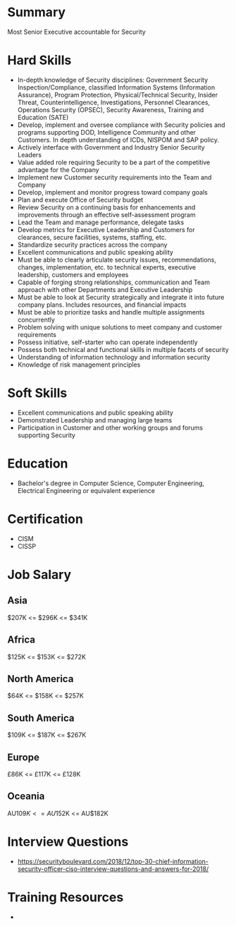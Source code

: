 # Summary

Most Senior Executive accountable for Security


# Hard Skills
* In-depth knowledge of Security disciplines: Government Security Inspection/Compliance, classified Information Systems (Information Assurance), Program Protection, Physical/Technical Security, Insider Threat, Counterintelligence, Investigations, Personnel Clearances, Operations Security (OPSEC), Security Awareness, Training and Education (SATE)
* Develop, implement and oversee compliance with Security policies and programs supporting DOD, Intelligence Community and other Customers. In depth understanding of ICDs, NISPOM and SAP policy.
* Actively interface with Government and Industry Senior Security Leaders
* Value added role requiring Security to be a part of the competitive advantage for the Company
* Implement new Customer security requirements into the Team and Company
* Develop, implement and monitor progress toward company goals
* Plan and execute Office of Security budget
* Review Security on a continuing basis for enhancements and improvements through an effective self-assessment program
* Lead the Team and manage performance, delegate tasks
* Develop metrics for Executive Leadership and Customers for clearances, secure facilities, systems, staffing, etc.
* Standardize security practices across the company 
* Excellent communications and public speaking ability
* Must be able to clearly articulate security issues, recommendations, changes, implementation, etc. to technical experts, executive leadership, customers and employees
* Capable of forging strong relationships, communication and Team approach with other Departments and Executive Leadership
* Must be able to look at Security strategically and integrate it into future company plans. Includes resources, and financial impacts
* Must be able to prioritize tasks and handle multiple assignments concurrently
* Problem solving with unique solutions to meet company and customer requirements
* Possess initiative, self-starter who can operate independently
* Possess both technical and functional skills in multiple facets of security
* Understanding of information technology and information security
* Knowledge of risk management principles


# Soft Skills
* Excellent communications and public speaking ability
* Demonstrated Leadership and managing large teams
* Participation in Customer and other working groups and forums supporting Security



# Education
  * Bachelor's degree in Computer Science, Computer Engineering, Electrical Engineering or equivalent experience


# Certification
  * CISM
  * CISSP


# Job Salary


## Asia
$207K <= $296K <= $341K


## Africa
$125K <= $153K <= $272K


## North America
$64K <= $158K <= $257K


## South America
$109K <= $187K <= $267K


## Europe
£86K <= £117K <= £128K
 

## Oceania
AU$109K <= AU$152K <= AU$182K



# Interview Questions
 * https://securityboulevard.com/2018/12/top-30-chief-information-security-officer-ciso-interview-questions-and-answers-for-2018/


# Training Resources
  * 



